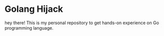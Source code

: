 # Golang Hijack

hey there! This is my personal repository to get hands-on experience on Go programming language.
